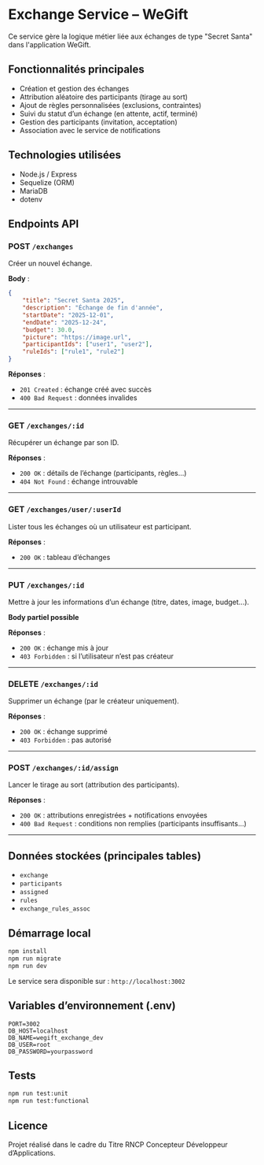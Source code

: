 # Exchange Service – WeGift

Ce service gère la logique métier liée aux échanges de type "Secret Santa" dans l'application WeGift.

## Fonctionnalités principales

-   Création et gestion des échanges
-   Attribution aléatoire des participants (tirage au sort)
-   Ajout de règles personnalisées (exclusions, contraintes)
-   Suivi du statut d’un échange (en attente, actif, terminé)
-   Gestion des participants (invitation, acceptation)
-   Association avec le service de notifications

## Technologies utilisées

-   Node.js / Express
-   Sequelize (ORM)
-   MariaDB
-   dotenv

## Endpoints API

### POST `/exchanges`

Créer un nouvel échange.

**Body** :

```json
{
    "title": "Secret Santa 2025",
    "description": "Échange de fin d'année",
    "startDate": "2025-12-01",
    "endDate": "2025-12-24",
    "budget": 30.0,
    "picture": "https://image.url",
    "participantIds": ["user1", "user2"],
    "ruleIds": ["rule1", "rule2"]
}
```

**Réponses** :

-   `201 Created` : échange créé avec succès
-   `400 Bad Request` : données invalides

---

### GET `/exchanges/:id`

Récupérer un échange par son ID.

**Réponses** :

-   `200 OK` : détails de l’échange (participants, règles…)
-   `404 Not Found` : échange introuvable

---

### GET `/exchanges/user/:userId`

Lister tous les échanges où un utilisateur est participant.

**Réponses** :

-   `200 OK` : tableau d’échanges

---

### PUT `/exchanges/:id`

Mettre à jour les informations d’un échange (titre, dates, image, budget...).

**Body partiel possible**

**Réponses** :

-   `200 OK` : échange mis à jour
-   `403 Forbidden` : si l’utilisateur n’est pas créateur

---

### DELETE `/exchanges/:id`

Supprimer un échange (par le créateur uniquement).

**Réponses** :

-   `200 OK` : échange supprimé
-   `403 Forbidden` : pas autorisé

---

### POST `/exchanges/:id/assign`

Lancer le tirage au sort (attribution des participants).

**Réponses** :

-   `200 OK` : attributions enregistrées + notifications envoyées
-   `400 Bad Request` : conditions non remplies (participants insuffisants…)

---

## Données stockées (principales tables)

-   `exchange`
-   `participants`
-   `assigned`
-   `rules`
-   `exchange_rules_assoc`

## Démarrage local

```bash
npm install
npm run migrate
npm run dev
```

Le service sera disponible sur : `http://localhost:3002`

## Variables d’environnement (.env)

```
PORT=3002
DB_HOST=localhost
DB_NAME=wegift_exchange_dev
DB_USER=root
DB_PASSWORD=yourpassword
```

## Tests

```bash
npm run test:unit
npm run test:functional
```

## Licence

Projet réalisé dans le cadre du Titre RNCP Concepteur Développeur d’Applications.
